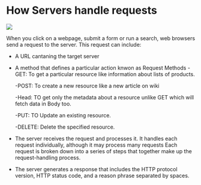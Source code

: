 # How Servers handle requests

![](https://zentut.com//wp-content/uploads/2012/10/HTTP-Model.png)

When you click on a webpage, submit a form or run a search, web browsers send a request to the server. This request can include:
   * A URL cantaning  the target server

   * A method that defines a particular action knwon as Request Methods
        -GET: To get a particular resource like information about lists of products.
        
        -POST: To create a new resource like a new article on wiki

        -Head: TO get only the metadata about a resource unlike GET which will fetch data in Body too.

        -PUT: TO Update an existing resource.

        -DELETE: Delete the specified resource.

   *  The server receives the request and processes it. It handles each request individually, although it may process many requests Each  request is broken down into a series of steps that together make up the request-handling process.
   
   * The server generates a  response that includes the HTTP protocol version, HTTP status code, and a reason phrase separated by spaces.

